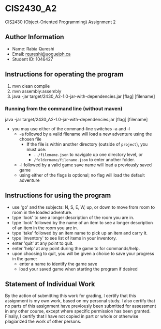 # CIS2430_A2
CIS2430 (Object-Oriented Programming)
Assignment 2

## Author Information
* Name: Rabia Qureshi
* Email: rqureshi@uoguelph.ca
* Student ID: 1046427

## Instructions for operating the program
1) mvn clean compile
2) mvn assembly:assembly
3) java -jar target/2430_A2-1.0-jar-with-dependencies.jar [flag] [filename]

### Running from the command line (without maven)
java -jar target/2430_A2-1.0-jar-with-dependencies.jar [flag] [filename]
* you may use either of the command-line switches -a and -l
    * -a followed by a valid filename will load a new adventure using the chosen file
        * If the file is within another directory (outside of `project`), you must use: 
            * `../filename.json` to navigate up one directory level, or
            * `/foldername/filename.json` to enter another folder.
    * -l followed by a valid game save name will load a previously saved game
    * using either of the flags is optional; no flag will load the default adventure

## Instructions for using the program
* use 'go' and the subjects: N, S, E, W, up, or down to move from room to room in the loaded adventure.
* type 'look' to see a longer description of the room you are in.
* type 'look' followed by the name of an item to see a longer description of an item in the room you are in.
* type 'take' followed by an item name to pick up an item and carry it.
* type 'inventory' to see list of items in your inventory.
* enter 'quit' at any point to quit.
* enter 'help' at any point during the game to for commands/help.
* upon choosing to quit, you will be given a choice to save your progress in the game:
    * enter a name to identify the game save
    * load your saved game when starting the program if desired

## Statement of Individual Work
By the action of submitting this work for grading, I certify that this assignment is my own work, based on my personal 
study. I also certify that no parts of this assignment have previously been submitted for assessment in any other 
course, except where specific permission has been granted. Finally, I certify that I have not copied in part or whole
or otherwise plagiarized the work of other persons.

